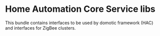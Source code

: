 Home Automation Core Service libs
=================================

This bundle contains interfaces to be used by domotic framework (HAC) and interfaces for ZigBee clusters.




